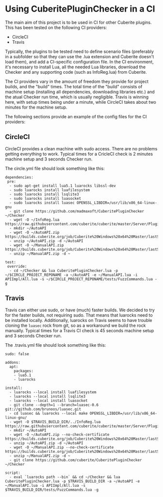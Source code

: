 # Using CuberitePluginChecker in a CI

The main aim of this project is to be used in CI for other Cuberite plugins. This has been tested on the following CI providers:
 - CircleCI
 - Travis

Typically, the plugins to be tested need to define scenario files (preferably in a subfolder so that they can use the .lua extension and Cuberite doesn't load them), and add a CI-specific configuration file. In the CI environment, it's necessary to install Lua, all the needed Lua libraries, download the Checker and any supporting code (such as InfoReg.lua) from Cuberite.

The CI providers vary in the amount of freedom they provide for project builds, and the "build" times. The total time of the "build" consists of machine setup (installing all dependencies, downloading libraries etc.) and the atual Checker run time, which is usually negligible. Travis is winning here, with setup times being under a minute, while CircleCI takes about two minutes for the machine setup.

The following sections provide an example of the config files for the CI providers:


## CircleCI
CircleCI provides a clean machine with sudo access. There are no problems getting everything to work. Typical times for a CricleCI check is 2 minutes machine setup and 3 seconds Checker run.

The circle.yml file should look something like this:
```
dependencies:
 pre:
  - sudo apt-get install lua5.1 luarocks libssl-dev
  - sudo luarocks install luafilesystem
  - sudo luarocks install lsqlite3
  - sudo luarocks install luasocket
  - sudo luarocks install luasec OPENSSL_LIBDIR=/usr/lib/x86_64-linux-gnu
  - git clone https://github.com/madmaxoft/CuberitePluginChecker ~/Checker
  - wget -O ~/InfoReg.lua https://raw.githubusercontent.com/cuberite/cuberite/master/Server/Plugins/InfoReg.lua
  - mkdir ~/AutoAPI
  - wget -O ~/AutoAPI.zip https://builds.cuberite.org/job/Cuberite%20Windows%20x64%20Master/lastSuccessfulBuild/artifact/AutoAPI.zip
  - unzip ~/AutoAPI.zip -d ~/AutoAPI
  - wget -O ~/ManualAPI.zip https://builds.cuberite.org/job/Cuberite%20Windows%20x64%20Master/lastSuccessfulBuild/artifact/ManualAPI.zip
  - unzip ~/ManualAPI.zip -d ~

test:
 override:
  - cd ~/Checker && lua CuberitePluginChecker.lua -p ~/$CIRCLE_PROJECT_REPONAME -a ~/AutoAPI -e ~/ManualAPI.lua -i APIImpl/All.lua -s ~/$CIRCLE_PROJECT_REPONAME/tests/FuzzCommands.lua -g
```

## Travis
Travis can either use sudo, or have (much) faster builds. We decided to try for the faster builds, not requiring sudo. That means that luarocks need to be installed locally. Additionally, luarocks on Travis seems to have trouble cloning the `luasec` rock from git, so as a workaround we build the rock manually.
Typical times for a Travis CI check is 45 seconds machine setup and 3 seconds Checker run.

The .travis.yml file should look something like this:
```
sudo: false

addons:
  apt:
    packages:
    - lua5.1
    - luarocks

install:
  - luarocks --local install luafilesystem
  - luarocks --local install lsqlite3
  - luarocks --local install luasocket
  - git clone --depth=1 --branch=luasec-0.6 git://github.com/brunoos/luasec.git
  - cd luasec && luarocks --local make OPENSSL_LIBDIR=/usr/lib/x86_64-linux-gnu/
  - wget -O $TRAVIS_BUILD_DIR/../InfoReg.lua https://raw.githubusercontent.com/cuberite/cuberite/master/Server/Plugins/InfoReg.lua
  - mkdir ~/AutoAPI
  - wget -O ~/AutoAPI.zip --no-check-certificate https://builds.cuberite.org/job/Cuberite%20Windows%20x64%20Master/lastSuccessfulBuild/artifact/AutoAPI.zip
  - unzip ~/AutoAPI.zip -d ~/AutoAPI
  - wget -O ~/ManualAPI.zip --no-check-certificate https://builds.cuberite.org/job/Cuberite%20Windows%20x64%20Master/lastSuccessfulBuild/artifact/ManualAPI.zip
  - unzip ~/ManualAPI.zip -d ~
  - git clone https://github.com/cuberite/CuberitePluginChecker ~/Checker

script:
  - eval `luarocks path --bin` && cd ~/Checker && lua CuberitePluginChecker.lua -p $TRAVIS_BUILD_DIR -a ~/AutoAPI -e ~/ManualAPI.lua -i APIImpl/All.lua -s $TRAVIS_BUILD_DIR/tests/FuzzCommands.lua -g
```
